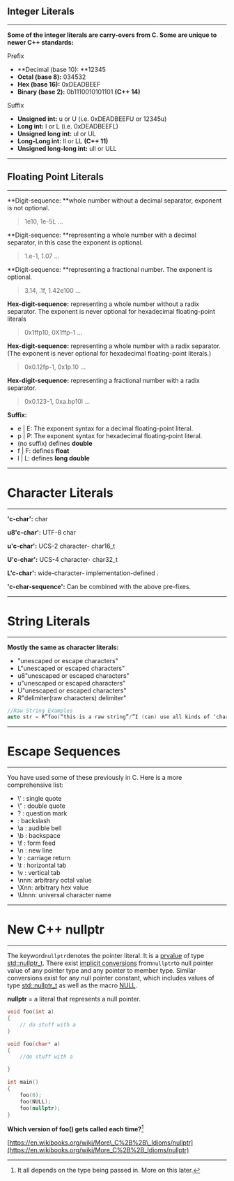 ## Integer Literals

---

**Some of the integer literals are carry-overs from C. Some are unique to newer C++ standards:**

Prefix

* **Decimal \(base 10\): **12345
* **Octal \(base 8\):** 034532
* **Hex \(base 16\):** 0xDEADBEEF
* **Binary \(base 2\):** 0b1110010101101 **\(C++ 14\)**

Suffix

* **Unsigned int:** u or U \(i.e. 0xDEADBEEFU or 12345u\)
* **Long int:** l or L \(i.e. 0xDEADBEEFL\)
* **Unsigned long int:** ul or UL
* **Long-Long int:** ll or LL **\(C++ 11\)**
* **Unsigned long-long int:** ull or ULL 

---

## Floating Point Literals

---

**Digit-sequence: **whole number without a decimal separator, exponent is not optional.

> 1e10, 1e-5L ...

**Digit-sequence:  **representing a whole number with a decimal separator, in this case the exponent is optional.

> 1.e-1, 1.07 ...

**Digit-sequence:  **representing a fractional number. The exponent is optional.

> 3.14, .1f, 1.42e100 ...

**Hex-digit-sequence:**  representing a whole number without a radix separator. The exponent is never optional for hexadecimal floating-point literals

> 0x1ffp10, 0X1ffp-1 ...

**Hex-digit-sequence:**  representing a whole number with a radix separator. \(The exponent is never optional for hexadecimal floating-point literals.\)

> 0x0.12fp-1, 0x1p.10 ...

**Hex-digit-sequence:** representing a fractional number with a radix separator.

> 0x0.123-1, 0xa.bp10l ...

**Suffix:**

* e \| E:  The exponent syntax for a decimal floating-point literal.
* p \| P:  The exponent syntax for hexadecimal floating-point literal.
* \(no suffix\) defines **double**
* f \| F: defines **float**
* l \| L: defines **long double**

---

# Character Literals

---

**'c-char':** char

**u8'c-char':** UTF-8 char

**u'c-char':** UCS-2 character- char16\_t

**U'c-char':** UCS-4 character- char32\_t

**L'c-char':** wide-character- implementation-defined .

**'c-char-sequence':** Can be combined with the above pre-fixes.

---

# String Literals

---

**Mostly the same as character literals:**

* "unescaped or escape characters"
* L"unescaped or escaped characters"
* u8"unescaped or escaped characters"
* u"unescaped or escaped characters"
* U"unescaped or escaped characters"
* R"delimiter\(raw characters\) delimiter"

```cpp
//Raw String Examples
auto str = R”foo(“this is a raw string”/”I (can) use all kinds of ‘characters’”)foo”;
```

---

# Escape Sequences

---

You have used some of these previously in C. Here is a more comprehensive list:

* \’ : single quote
* \” : double quote
* \? : question mark
* : backslash
* \a : audible bell
* \b : backspace
* \f : form feed
* \n : new line
* \r : carriage return
* \t : horizontal tab
* \v : vertical tab
* \nnn: arbitrary octal value
* \Xnn: arbitrary hex value
* \Unnn: universal character name

---

# New C++ nullptr

---

The keyword`nullptr`denotes the pointer literal. It is a [prvalue](http://en.cppreference.com/w/cpp/language/value_category) of type [std::nullptr\_t](http://en.cppreference.com/w/cpp/types/nullptr_t). There exist [implicit conversions](http://en.cppreference.com/w/cpp/language/implicit_cast) from`nullptr`to null pointer value of any pointer type and any pointer to member type. Similar conversions exist for any null pointer constant, which includes values of type [std::nullptr\_t](http://en.cppreference.com/w/cpp/types/nullptr_t) as well as the macro [NULL](http://en.cppreference.com/w/cpp/types/NULL).

**nullptr** = a literal that represents a null pointer.

```cpp
void foo(int a)
{
    // do stuff with a
}

void foo(char* a)
{
    //do stuff with a

}

int main()
{
    foo(0);
    foo(NULL);
    foo(nullptr);
}
```

**Which version of foo\(\) gets called each time?**[^1]

[https://en.wikibooks.org/wiki/More\_C%2B%2B\_Idioms/nullptr](https://en.wikibooks.org/wiki/More_C%2B%2B_Idioms/nullptr)

[^1]: It all depends on the type being passed in. More on this later. 

